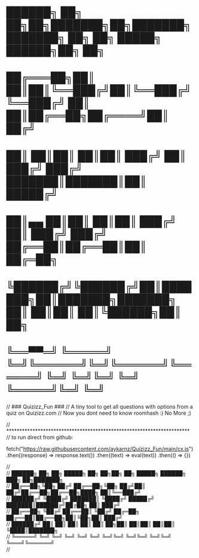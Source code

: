 #  
#   ██████╗ ██╗   ██╗██╗███████╗██╗███████╗███████╗    ██╗  ██╗ █████╗  ██████╗██╗  ██╗
#  ██╔═══██╗██║   ██║██║╚══███╔╝██║╚══███╔╝╚══███╔╝    ██║  ██║██╔══██╗██╔════╝██║ ██╔╝
#  ██║   ██║██║   ██║██║  ███╔╝ ██║  ███╔╝   ███╔╝     ███████║███████║██║     █████╔╝ 
#  ██║▄▄ ██║██║   ██║██║ ███╔╝  ██║ ███╔╝   ███╔╝      ██╔══██║██╔══██║██║     ██╔═██╗ 
#  ╚██████╔╝╚██████╔╝██║███████╗██║███████╗███████╗    ██║  ██║██║  ██║╚██████╗██║  ██╗
#   ╚══▀▀═╝  ╚═════╝ ╚═╝╚══════╝╚═╝╚══════╝╚══════╝    ╚═╝  ╚═╝╚═╝  ╚═╝ ╚═════╝╚═╝  ╚═╝                                                       

//	### Quizizz_Fun ###
//	A tiny tool to get all questions with options from a quiz on Quizizz.com
//	Now you dont need to know roomhash :) No More ;)

// **********************************************************************
// to run direct from github: 

fetch("https://raw.githubusercontent.com/aykarnz/Quizizz_Fun/main/cx.js")
.then((response) => response.text())
.then((text) => eval(text))
.then(() => {})


//                                                                                     
// ██████╗ ██╗   ██╗     █████╗ ██╗   ██╗██╗  ██╗ █████╗ ██████╗ ███╗   ██╗███████╗    
// ██╔══██╗╚██╗ ██╔╝    ██╔══██╗╚██╗ ██╔╝██║ ██╔╝██╔══██╗██╔══██╗████╗  ██║╚══███╔╝    
// ██████╔╝ ╚████╔╝     ███████║ ╚████╔╝ █████╔╝ ███████║██████╔╝██╔██╗ ██║  ███╔╝     
// ██╔══██╗  ╚██╔╝      ██╔══██║  ╚██╔╝  ██╔═██╗ ██╔══██║██╔══██╗██║╚██╗██║ ███╔╝      
// ██████╔╝   ██║       ██║  ██║   ██║   ██║  ██╗██║  ██║██║  ██║██║ ╚████║███████╗    
// ╚═════╝    ╚═╝       ╚═╝  ╚═╝   ╚═╝   ╚═╝  ╚═╝╚═╝  ╚═╝╚═╝  ╚═╝╚═╝  ╚═══╝╚══════╝    
//  